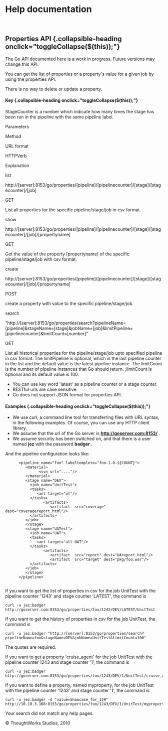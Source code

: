 Help documentation
==================

 

Properties API {.collapsible-heading onclick="toggleCollapse($(this));"}
--------------

The Go API documented here is a work in progress. Future versions may
change this API.

You can get the list of properties or a property's value for a given job
by using the properties API.

There is no way to delete or update a property.

#### Key {.collapsible-heading onclick="toggleCollapse($(this));"}

StageCounter is a number which indicate how many times the stage has
been run in the pipeline with the same pipeline label.

Parameters

Method

URL format

HTTPVerb

Explanation

list

http://[server]:8153/go/properties/[pipeline]/[pipelinecounter]/[stage]/[stagecounter]/[job]

GET

List all properties for the specific pipeline/stage/job in csv format.

show

http://[server]:8153/go/properties/[pipeline]/[pipelinecounter]/[stage]/[stagecounter]/[job]/[propertyname]

GET

Get the value of the property [propertyname] of the specific
pipeline/stage/job with csv format.

create

http://[server]:8153/go/properties/[pipeline]/[pipelinecounter]/[stage]/[stagecounter]/[job]/[propertyname]

POST

create a property with value to the specific pipeline/stage/job.

search

"http://[server]:8153/go/properties/search?pipelineName=[pipeline]&stageName=[stage]&jobName=[job]&limitPipeline=[pipelinecounter]&limitCount=[number]"

GET

List all historical properties for the pipeline/stage/job upto specified
pipeline in csv format. The limitPipeline is optional, which is the last
pipeline counter in the list and the default value is the latest
pipeline instance. The limitCount is the number of pipeline instances
that Go should return. ;limitCount is optional and its default value is
100.

-   You can use key word 'latest' as a pipeline counter or a stage
    counter.
-   RESTful urls are case sensitive.
-   Go does not support JSON format for properties API.

#### Examples {.collapsible-heading onclick="toggleCollapse($(this));"}

-   We use curl, a command line tool for transferring files with URL
    syntax, in the following examples. Of course, you can use any HTTP
    client library.
-   We assume that the url of the Go server is
    **http://goserver.com:8153/** .
-   We assume security has been switched on, and that there is a user
    named **jez** with the password **badger** .

And the pipeline configuration looks like:

``` {.code}
      <pipeline name="foo" labeltemplete="foo-1.0-${COUNT}">
         <material>
               <svn url="...."/>
         </material>
         <stage name="DEV">
           <job name="UnitTest">
           <tasks>
              <ant target="ut"/>
           </tasks>
                 <artifacts>
                    <artifact  src="coverage" dest="coveragereport.html"/>         
           </artifacts>
         </job>
         </stage>
         <stage name="UATest">
           <job name="UAT">
           <tasks>
              <ant target="all-UAT"/>
           </tasks>
                 <artifacts>
                    <artifact  src="report" dest="UAreport.html"/>
                    <artifact  src="target" dest="pkg/foo.war"/>
           </artifacts>
         </job>
         </stage>
      </pipeline>
        
```

If you want to get the list of properties in csv for the job UnitTest
with the pipeline counter '1243' and stage counter 'LATEST', the command
is

``` {.code}
curl -u jez:badger http://goserver.com:8153/go/properties/foo/1243/DEV/LATEST/UnitTest
```

If you want to get the history of properties in csv for the job
UnitTest, the command is

``` {.code}
curl -u jez:badger "http://[server]:8153/go/properties/search?pipelineName=foo&stageName=DEV&jobName=UnitTest&limitCount=100"
```

The quotes are required.

If you want to get a property 'cruise\_agent' for the job UnitTest with
the pipeline counter 1243 and stage counter '1', the command is

``` {.code}
curl -u jez:badger http://goserver.com:8153/go/properties/foo/1243/DEV/1/UnitTest/cruise_agent
```

If you want to define a property, named myproperty, for the job UnitTest
with the pipeline counter '1243' and stage counter '1', the command is

``` {.code}
curl -u jez:badger -d "value=Showcase_for_I29" http://10.18.3.168:8153/go/properties/foo/1243/DEV/1/UnitTest/myproperty
```

Your search did not match any help pages.



© ThoughtWorks Studios, 2010

